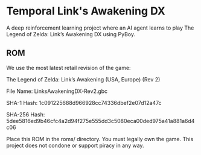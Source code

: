# Temporal Link's Awakening DX
A deep reinforcement learning project where an AI agent learns to play The Legend of Zelda: Link’s Awakening DX using PyBoy.

## ROM
We use the most latest retail revision of the game:

The Legend of Zelda: Link’s Awakening (USA, Europe) (Rev 2)

File Name: LinksAwakeningDX-Rev2.gbc

SHA-1 Hash: 1c091225688d966928cc74336dbef2e07d12a47c

SHA-256 Hash: 5dee5816ed9b46cfc4a2d94f275e555dd3c5080eca00ded975a41a881a6d4c06

Place this ROM in the roms/ directory. You must legally own the game. This project does not condone or support piracy in any way.

